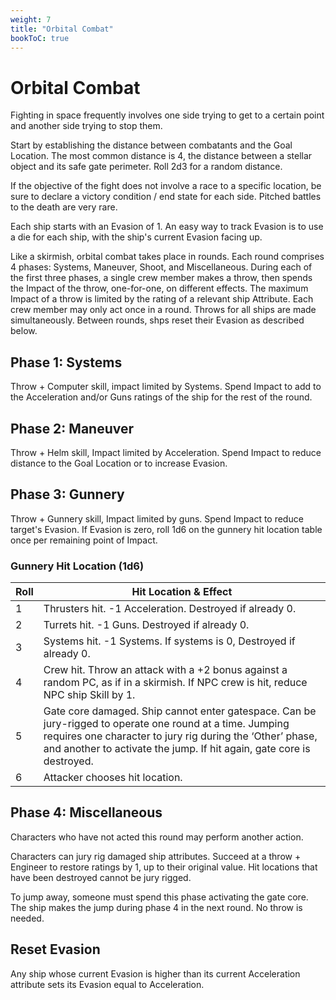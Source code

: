 ```yaml
---
weight: 7
title: "Orbital Combat"
bookToC: true
---
```


# Orbital Combat
Fighting in space frequently involves one side trying to get to a certain point and another side trying to stop them.

Start by establishing the distance between combatants and the Goal Location. The most common distance is 4, the distance between a stellar object and its safe gate perimeter. Roll 2d3 for a random distance.

If the objective of the fight does not involve a race to a specific location, be sure to declare a victory condition / end state for each side. Pitched battles to the death are very rare.

Each ship starts with an Evasion of 1. An easy way to track Evasion is to use a die for each ship, with the ship's current Evasion facing up.

Like a skirmish, orbital combat takes place in rounds. Each round comprises 4 phases: Systems, Maneuver, Shoot, and Miscellaneous. During each of the first three phases, a single crew member makes a throw, then spends the Impact of the throw, one-for-one, on different effects. The maximum Impact of a throw is limited by the rating of a relevant ship Attribute. Each crew member may only act once in a round. Throws for all ships are made simultaneously. Between rounds, shps reset their Evasion as described below.

## Phase 1: Systems
Throw + Computer skill, impact limited by Systems. Spend Impact to add to the Acceleration and/or Guns ratings of the ship for the rest of the round.

## Phase 2: Maneuver
Throw + Helm skill, Impact limited by Acceleration. Spend Impact to reduce distance to the Goal Location or to increase Evasion.

## Phase 3: Gunnery
Throw + Gunnery skill, Impact limited by guns. Spend Impact to reduce target's Evasion. If Evasion is zero, roll 1d6 on the gunnery hit location table once per remaining point of Impact.

### Gunnery Hit Location (1d6)
| Roll | Hit Location & Effect |
|------|-----------------------|
| 1 | Thrusters hit. -1 Acceleration. Destroyed if already 0. |
| 2 | Turrets hit. -1 Guns. Destroyed if already 0. |
| 3 | Systems hit. -1 Systems. If systems is 0, Destroyed if already 0. |
| 4 | Crew hit. Throw an attack with a +2 bonus against a random PC, as if in a skirmish. If NPC crew is hit, reduce NPC ship Skill by 1. |
| 5 | Gate core damaged. Ship cannot enter gatespace. Can be jury-rigged to operate one round at a time. Jumping requires one character to jury rig during the ‘Other’ phase, and another to activate the jump. If hit again, gate core is destroyed. |
| 6 | Attacker chooses hit location. |

## Phase 4: Miscellaneous
Characters who have not acted this round may perform another action.

Characters can jury rig damaged ship attributes. Succeed at a throw + Engineer to restore ratings by 1, up to their original value. Hit locations that have been destroyed cannot be jury rigged.

To jump away, someone must spend this phase activating the gate core. The ship makes the jump during phase 4 in the next round. No throw is needed.

## Reset Evasion 
Any ship whose current Evasion is higher than its current Acceleration attribute sets its Evasion equal to Acceleration.